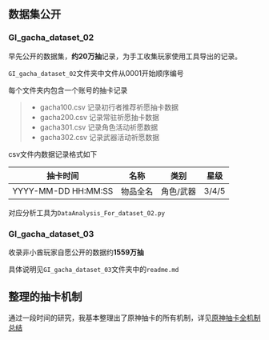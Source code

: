 ## 数据集公开

### GI_gacha_dataset_02

早先公开的数据集，**约20万抽**记录，为手工收集玩家使用工具导出的记录。

`GI_gacha_dataset_02`文件夹中文件从0001开始顺序编号

每个文件夹内包含一个账号的抽卡记录

> - gacha100.csv 记录初行者推荐祈愿抽卡数据
> - gacha200.csv 记录常驻祈愿抽卡数据
> - gacha301.csv 记录角色活动祈愿数据
> - gacha302.csv 记录武器活动祈愿数据

csv文件内数据记录格式如下

| 抽卡时间            | 名称     | 类别      | 星级  |
| ------------------- | -------- | --------- | ----- |
| YYYY-MM-DD HH:MM:SS | 物品全名 | 角色/武器 | 3/4/5 |

对应分析工具为`DataAnalysis_For_dataset_02.py`

### GI_gacha_dataset_03

收录非小酋玩家自愿公开的数据约**1559万抽**

具体说明见`GI_gacha_dataset_03`文件夹中的`readme.md`

## 整理的抽卡机制

通过一段时间的研究，我基本整理出了原神抽卡的所有机制，详见[原神抽卡全机制总结](https://www.bilibili.com/read/cv10468091)
